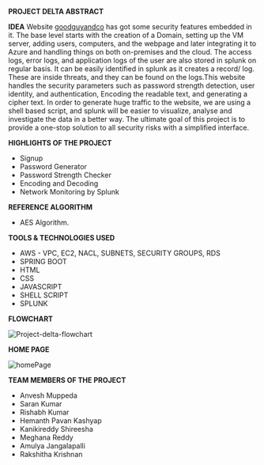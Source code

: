 **PROJECT DELTA ABSTRACT**

  **IDEA**
Website [goodguyandco](https://www.goodguyandco.com) has got some security features embedded in it. The base level starts with the creation of a Domain, setting up the VM server, adding users, computers, and the webpage and later integrating it to Azure and handling things on both on-premises and the cloud. The access logs, error logs, and application logs of the user are also stored in splunk on regular basis. It can be easily identified in splunk as it creates a record/ log. These are inside threats, and they can be found on the logs.This website handles the security parameters such as password strength detection, user identity, and authentication, Encoding the readable text, and generating a cipher text. In order to generate huge traffic to the website, we are using a shell based script, and splunk will be easier to visualize, analyse and investigate the data in a better way. The ultimate goal of this project is to provide a one-stop solution to all security risks with a simplified interface.


**HIGHLIGHTS OF THE PROJECT**
  - Signup
  - Password Generator
  - Password Strength Checker
  - Encoding and Decoding
  - Network Monitoring by Splunk

**REFERENCE ALGORITHM**
  - AES Algorithm.

**TOOLS & TECHNOLOGIES USED**
  - AWS - VPC, EC2, NACL, SUBNETS, SECURITY GROUPS, RDS
  - SPRING BOOT
  - HTML
  - CSS
  - JAVASCRIPT
  - SHELL SCRIPT
  - SPLUNK
  
**FLOWCHART**

![Project-delta-flowchart](https://user-images.githubusercontent.com/105936371/204969856-b7b60979-885b-4c80-a336-8a6c4cc93713.png)


**HOME PAGE**

![homePage](https://user-images.githubusercontent.com/105936371/204969642-d065b46c-0449-4141-a2b5-c2b15da442a1.png)



**TEAM MEMBERS OF THE PROJECT**
  - Anvesh Muppeda
  - Saran Kumar
  - Rishabh Kumar
  - Hemanth Pavan Kashyap
  - Kanikireddy Shireesha
  - Meghana Reddy
  - Amulya Jangalapalli
  - Rakshitha Krishnan
